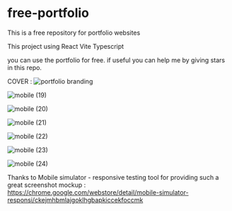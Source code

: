 # free-portfolio
This is a free repository for portfolio websites

This project using React Vite Typescript

you can use the portfolio for free. if useful you can help me by giving stars in this repo.


COVER : 
![portfolio branding](https://github.com/nurhamsah1998/free-portfolio/assets/95860539/655f50ba-c042-4242-be24-07605c3e9ddb)


![mobile (19)](https://github.com/nurhamsah1998/free-portfolio/assets/95860539/8f563096-0b4b-430c-bea4-0ca3067febba)

![mobile (20)](https://github.com/nurhamsah1998/free-portfolio/assets/95860539/21bd33b9-cad0-40eb-b466-dd504f78c6df)

![mobile (21)](https://github.com/nurhamsah1998/free-portfolio/assets/95860539/49962438-f364-4912-8c16-f6b4ca35dd83)

![mobile (22)](https://github.com/nurhamsah1998/free-portfolio/assets/95860539/606a7dfd-a4fd-44e2-b700-4fe0c22262c2)

![mobile (23)](https://github.com/nurhamsah1998/free-portfolio/assets/95860539/2af9403f-2c3b-419e-adb6-38f651e0df21)

![mobile (24)](https://github.com/nurhamsah1998/free-portfolio/assets/95860539/f3ed309c-02f3-4103-ba8c-b8773943abf4)


Thanks to Mobile simulator - responsive testing tool for providing such a great screenshot mockup :
https://chrome.google.com/webstore/detail/mobile-simulator-responsi/ckejmhbmlajgoklhgbapkiccekfoccmk
